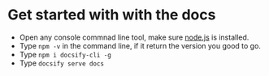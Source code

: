 # Get started with with the docs

* Open any console commnad line tool, make sure [node.js](https://nodejs.org/en/) is installed.
* Type ```npm -v``` in the command line, if it return the version you good to go.
* Type ```npm i docsify-cli -g```
* Type ```docsify serve docs```
